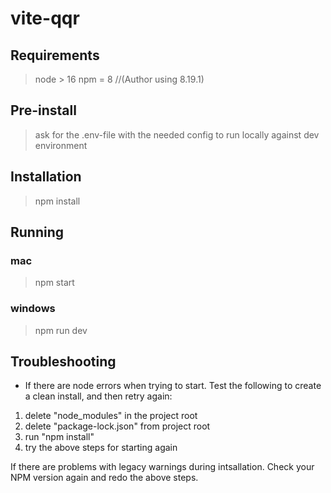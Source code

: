 # vite-qqr


## Requirements

> node > 16
> npm = 8 //(Author using 8.19.1)

## Pre-install

> ask for the .env-file with the needed config to run locally against dev environment

## Installation

> npm install

## Running

### mac

> npm start

### windows

> npm run dev

## Troubleshooting

- If there are node errors when trying to start. Test the following to create a clean install, and then retry again:

1. delete "node_modules" in the project root
2. delete "package-lock.json" from project root
3. run "npm install"
4. try the above steps for starting again

If there are problems with legacy warnings during intsallation. Check your NPM version again and redo the above steps.


